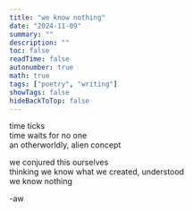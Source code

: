 ```yaml
---
title: "we know nothing"
date: "2024-11-09"
summary: ""
description: ""
toc: false
readTime: false
autonumber: true
math: true
tags: ["poetry", "writing"]
showTags: false
hideBackToTop: false
---
```


time ticks  
time waits for no one  
an otherworldly, alien concept  

we conjured this ourselves  
thinking we know what we created, understood  
we know nothing  

  
-aw